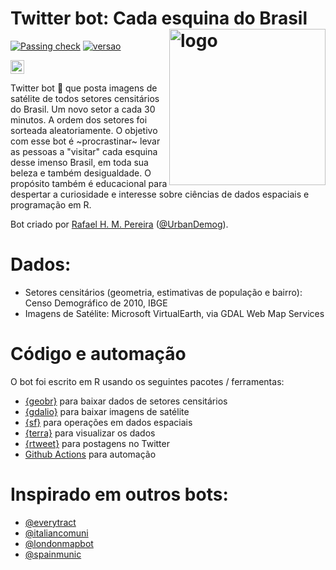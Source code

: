 # Twitter bot: Cada esquina do Brasil <img align="right" src="https://www.urbandemographics.org/img/package_logo/esquinadobrasil_logo.png" alt="logo" width="250">

[![Passing check](https://github.com/rafapereirabr/todos_setores/actions/workflows/bot-schedule.yaml/badge.svg)](https://github.com/rafapereirabr/todos_setores/actions)
[![versao](https://img.shields.io/badge/V.-0.2.0-yellow)](https://img.shields.io/badge/V.-0.2.0-yellow)

<p align="left">
<a href="https://twitter.com/esquinadobrasil"><img src="https://img.shields.io/badge/%40esquinadobrasil-blue?style=flat&labelColor=1DA1F2&color=1DA1F2&logo=twitter&logoColor=white" alt=“Follow me" height=22 ></a>
</p>

Twitter bot :robot: que posta imagens de satélite de todos setores censitários do Brasil. Um novo setor a cada 30 minutos. A ordem dos setores foi sorteada aleatoriamente. O objetivo com esse bot é ~procrastinar~  levar as pessoas a "visitar" cada esquina desse imenso Brasil, em toda sua beleza e também desigualdade. O propósito também é educacional para despertar a curiosidade e interesse sobre ciências de dados espaciais e programação em R.

Bot criado por [Rafael H. M. Pereira](https://www.urbandemographics.org/about/) ([@UrbanDemog](https://twitter.com/UrbanDemog)).

# Dados:
- Setores censitários (geometria, estimativas de população e bairro): Censo Demográfico de 2010, IBGE
- Imagens de Satélite: Microsoft VirtualEarth, via GDAL Web Map Services



# Código e automação

O bot foi escrito em R usando os seguintes pacotes / ferramentas:

- [{geobr}](https://ipeagit.github.io/geobr/) para baixar dados de setores censitários 
- [{gdalio}](https://github.com/hypertidy/gdalio) para baixar imagens de satélite 
- [{sf}](https://r-spatial.github.io/sf/index.html) para operações em dados espaciais
- [{terra}](https://rspatial.github.io/terra/index.html) para visualizar os dados 
- [{rtweet}](https://docs.ropensci.org/rtweet/) para postagens no Twitter
- [Github Actions](https://github.com/features/actions) para automação



# Inspirado em outros bots:

- [@everytract](https://twitter.com/everytract)
- [@italiancomuni](https://twitter.com/italiancomuni)
- [@londonmapbot](https://twitter.com/londonmapbot)
- [@spainmunic](https://twitter.com/spainmunic)


